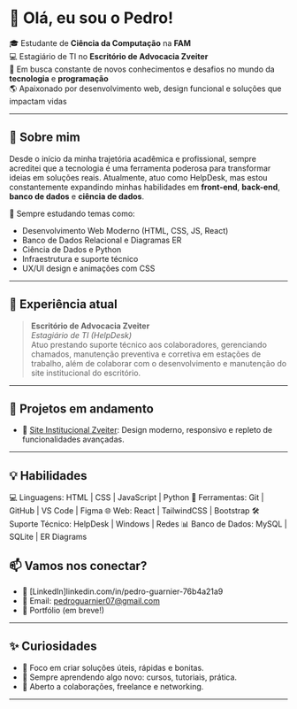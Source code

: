 # 👋 Olá, eu sou o Pedro!

🎓 Estudante de **Ciência da Computação** na **FAM**  
💻 Estagiário de TI no **Escritório de Advocacia Zveiter**  
🚀 Em busca constante de novos conhecimentos e desafios no mundo da **tecnologia** e **programação**  
🌎 Apaixonado por desenvolvimento web, design funcional e soluções que impactam vidas

---

## 🚀 Sobre mim

Desde o início da minha trajetória acadêmica e profissional, sempre acreditei que a tecnologia é uma ferramenta poderosa para transformar ideias em soluções reais. Atualmente, atuo como HelpDesk, mas estou constantemente expandindo minhas habilidades em **front-end**, **back-end**, **banco de dados** e **ciência de dados**.

🧠 Sempre estudando temas como:
- Desenvolvimento Web Moderno (HTML, CSS, JS, React)
- Banco de Dados Relacional e Diagramas ER
- Ciência de Dados e Python
- Infraestrutura e suporte técnico
- UX/UI design e animações com CSS

---

## 💼 Experiência atual

> **Escritório de Advocacia Zveiter**  
> _Estagiário de TI (HelpDesk)_  
> Atuo prestando suporte técnico aos colaboradores, gerenciando chamados, manutenção preventiva e corretiva em estações de trabalho, além de colaborar com o desenvolvimento e manutenção do site institucional do escritório.

---

## 🌱 Projetos em andamento

- 💼 [Site Institucional Zveiter](https://github.com/PedroGuarnier/SiteZveiter): Design moderno, responsivo e repleto de funcionalidades avançadas.


---

## 💡 Habilidades
💻 Linguagens: HTML | CSS | JavaScript | Python
🧠 Ferramentas: Git | GitHub | VS Code | Figma
🌐 Web: React | TailwindCSS | Bootstrap
🛠️ Suporte Técnico: HelpDesk | Windows | Redes
📊 Banco de Dados: MySQL | SQLite | ER Diagrams

## 📫 Vamos nos conectar?

- 💼 [LinkedIn]linkedin.com/in/pedro-guarnier-76b4a21a9
- 💌 Email: pedroguarnier07@gmail.com
- 📁 Portfólio (em breve!)

---

## ✨ Curiosidades

- 🎯 Foco em criar soluções úteis, rápidas e bonitas.
- 🌱 Sempre aprendendo algo novo: cursos, tutoriais, prática.
- 🤝 Aberto a colaborações, freelance e networking.

---
